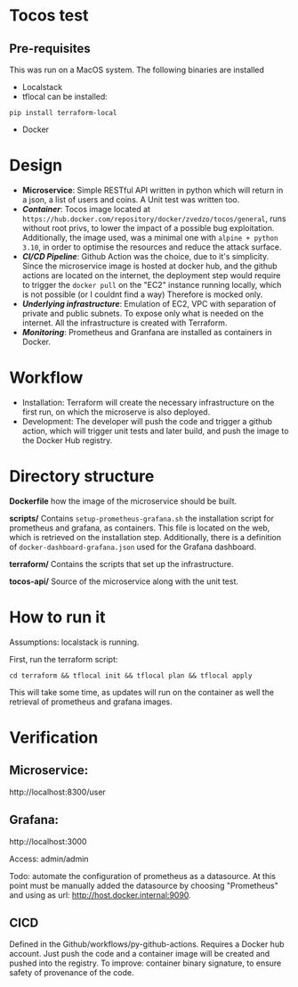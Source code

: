 # Tocos test

## Pre-requisites

This was run on a MacOS system.
The following binaries are installed
- Localstack 
- tflocal can be installed:
```
pip install terraform-local
```
- Docker

 # Design
- **Microservice**: Simple RESTful API written in python which will return in a json, a list of users and coins. A Unit test was written too.
- ***Container***: Tocos image located at `https://hub.docker.com/repository/docker/zvedzo/tocos/general`, runs without root privs, to lower the impact of a possible bug exploitation. Additionally, the image used, was a minimal one with `alpine + python 3.10`, in order to optimise the resources and reduce the attack surface.
- ***CI/CD Pipeline***: Github Action was the choice, due to it's simplicity.  Since the microservice image is hosted at docker hub, and the github actions are located on the internet, the deployment step would require to trigger the `docker pull` on the "EC2" instance running locally, which is not possible (or I couldnt find a way) Therefore is mocked only.
- ***Underlying infrastructure***: Emulation of EC2, VPC with separation of private and public subnets. To expose only what is needed on the internet. All the infrastructure is created with Terraform.
- ***Monitoring***: Prometheus and Granfana are installed as containers in Docker. 

# Workflow
- Installation: Terraform will create the necessary infrastructure on the first run, on which the microserve is also deployed.
- Development: The developer will push the code and trigger a github action, which will trigger unit tests and later build, and push the image to the Docker Hub registry.

# Directory structure
**Dockerfile** how the image of the microservice should be built.

**scripts/** Contains `setup-prometheus-grafana.sh` the installation script for prometheus and grafana, as containers. This file is located on the web, which is retrieved on the installation step. Additionally, there is a definition of `docker-dashboard-grafana.json` used for the Grafana dashboard.

**terraform/** Contains the scripts that set up the infrastructure.

**tocos-api/** Source of the microservice along with the unit test.

# How to run it
Assumptions: localstack is running.

First, run the terraform script:

`cd terraform && tflocal init && tflocal plan && tflocal apply`

This will take some time, as updates will run on the container as well the retrieval of prometheus and grafana images.

# Verification

## Microservice:

http://localhost:8300/user

## Grafana:

http://localhost:3000

Access: admin/admin

Todo: automate the configuration of prometheus as a datasource. At this point must be manually added the datasource by choosing "Prometheus" and using as url: http://host.docker.internal:9090.

## CICD
Defined in the Github/workflows/py-github-actions. 
Requires a Docker hub account.
Just push the code and a container image will be created and pushed into the registry.
To improve: container binary signature, to ensure safety of provenance of the code.











